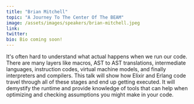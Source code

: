 ```yaml
---
title: "Brian Mitchell"
topic: "A Journey To The Center Of The BEAM"
image: /assets/images/speakers/brian-mitchell.jpeg
link:
twitter: 
bio: Bio coming soon!
---
```

It's often hard to understand what actual happens when we run our code. There are many layers like macros, AST to AST translations, intermediate languages, instruction codes, virtual machine models, and finally interpreters and compilers. This talk will show how Elixir and Erlang code travel through all of these stages and end up getting executed. It will demystify the runtime and provide knowledge of tools that can help when optimizing and checking assumptions you might make in your code.
